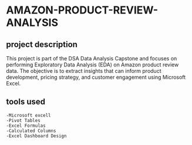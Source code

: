 # AMAZON-PRODUCT-REVIEW-ANALYSIS
## project description
This project is part of the DSA Data Analysis Capstone and focuses on performing Exploratory Data Analysis (EDA) on Amazon product review data. The objective is to extract insights that can inform product development, pricing strategy, and customer engagement using Microsoft Excel.
## tools used
    -Microsoft excell
    -Pivot Tables
    -Excel Formulas
    -Calculated Columns
    -Excel Dashboard Design

